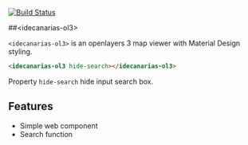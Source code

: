 
<!---

This README is automatically generated from the comments in these files:
idecanarias-ol3.html

Edit those files, and our readme bot will duplicate them over here!
Edit this file, and the bot will squash your changes :)

The bot does some handling of markdown. Please file a bug if it does the wrong
thing! https://github.com/fherdom/idecanarias-ol3/issues

-->

[![Build Status](https://travis-ci.org/fherdom/idecanarias-ol3.svg?branch=master)](https://travis-ci.org/fherdom/idecanarias-ol3)

<!--_[Demo and API Docs](https://elements.polymer-project.org/elements/paper-input)_-->


##&lt;idecanarias-ol3&gt;

<!--Material design: [Text fields](https://www.google.com/design/spec/components/text-fields.html)-->

`<idecanarias-ol3>` is an openlayers 3 map viewer with Material Design styling.

```html
<idecanarias-ol3 hide-search></idecanarias-ol3>
```

Property `hide-search` hide input search box.


## Features

 * Simple web component
 * Search function

